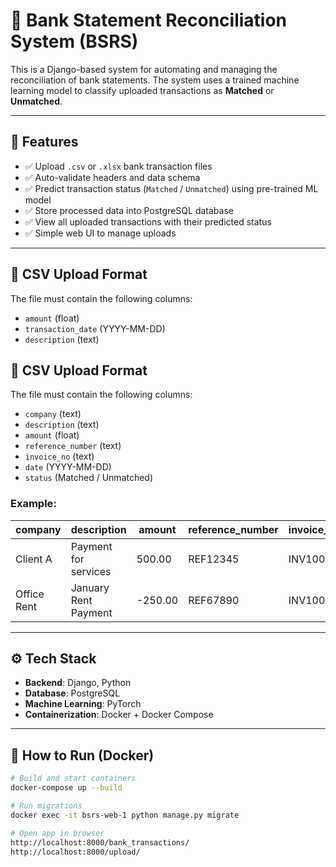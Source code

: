 # 🏦 Bank Statement Reconciliation System (BSRS)

This is a Django-based system for automating and managing the reconciliation of bank statements. The system uses a trained machine learning model to classify uploaded transactions as **Matched** or **Unmatched**.

---

## 🚀 Features

- ✅ Upload `.csv` or `.xlsx` bank transaction files
- ✅ Auto-validate headers and data schema
- ✅ Predict transaction status (`Matched` / `Unmatched`) using pre-trained ML model
- ✅ Store processed data into PostgreSQL database
- ✅ View all uploaded transactions with their predicted status
- ✅ Simple web UI to manage uploads

---

## 🧾 CSV Upload Format

The file must contain the following columns:

- `amount` (float)
- `transaction_date` (YYYY-MM-DD)
- `description` (text)


## 🧾 CSV Upload Format

The file must contain the following columns:

- `company` (text)
- `description` (text)
- `amount` (float)
- `reference_number` (text)
- `invoice_no` (text)
- `date` (YYYY-MM-DD)
- `status` (Matched / Unmatched)

### Example:

| company     | description              | amount  | reference_number | invoice_no | date       | status     |
|-------------|--------------------------|---------|------------------|------------|------------|------------|
| Client A    | Payment for services      | 500.00  | REF12345         | INV1001    | 2024-12-15 | Matched    |
| Office Rent | January Rent Payment      | -250.00 | REF67890         | INV1002    | 2025-01-10 | Unmatched  |


---

## ⚙️ Tech Stack

- **Backend**: Django, Python
- **Database**: PostgreSQL
- **Machine Learning**: PyTorch
- **Containerization**: Docker + Docker Compose

---

## 🐳 How to Run (Docker)

```bash
# Build and start containers
docker-compose up --build

# Run migrations
docker exec -it bsrs-web-1 python manage.py migrate

# Open app in browser
http://localhost:8000/bank_transactions/
http://localhost:8000/upload/
